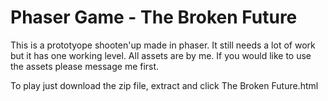 # Phaser Game - The Broken Future
This is a prototyope shooten'up made in phaser.  It still needs a lot of work but it has one working level.
All assets are by me.  If you would like to use the assets please message me first.

To play just download the zip file, extract and click The Broken Future.html
